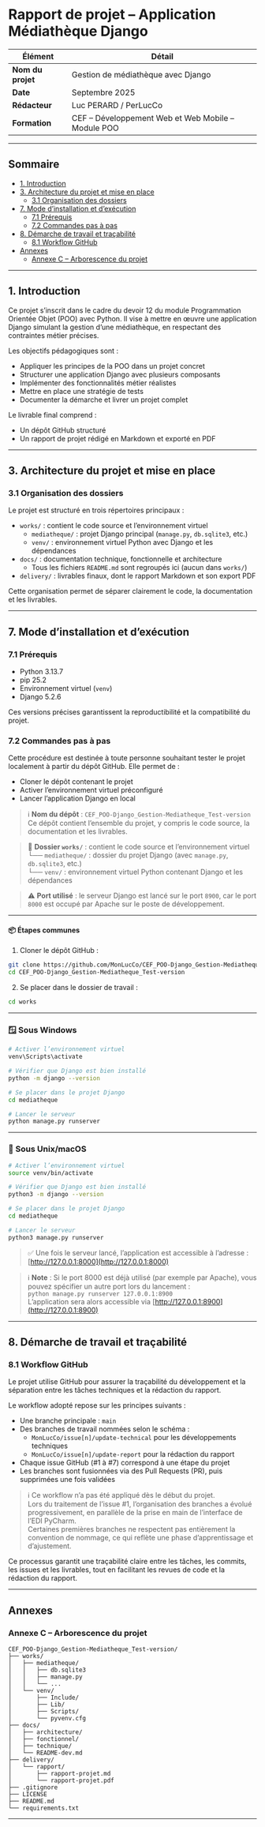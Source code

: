 # Rapport de projet – Application Médiathèque Django

| Élément       | Détail                                                                 |
|---------------|------------------------------------------------------------------------|
| **Nom du projet** | Gestion de médiathèque avec Django                                     |
| **Date**          | Septembre 2025                                                        |
| **Rédacteur**     | Luc PERARD / PerLucCo                                                 |
| **Formation**     | CEF – Développement Web et Web Mobile – Module POO                   |

---

## Sommaire

- [1. Introduction](#1-introduction)
- [3. Architecture du projet et mise en place](#3-architecture-du-projet-et-mise-en-place)
  - [3.1 Organisation des dossiers](#31-organisation-des-dossiers)
- [7. Mode d’installation et d’exécution](#7-mode-dinstallation-et-dexécution)
  - [7.1 Prérequis](#71-prérequis)
  - [7.2 Commandes pas à pas](#72-commandes-pas-à-pas)
- [8. Démarche de travail et traçabilité](#8-démarche-de-travail-et-traçabilité)
  - [8.1 Workflow GitHub](#81-workflow-github)
- [Annexes](#annexes)
  - [Annexe C – Arborescence du projet](#annexe-c--arborescence-du-projet)

---

## 1. Introduction

Ce projet s’inscrit dans le cadre du devoir 12 du module Programmation Orientée Objet (POO) avec Python. Il vise à mettre en œuvre une application Django simulant la gestion d’une médiathèque, en respectant des contraintes métier précises.

Les objectifs pédagogiques sont :
- Appliquer les principes de la POO dans un projet concret
- Structurer une application Django avec plusieurs composants
- Implémenter des fonctionnalités métier réalistes
- Mettre en place une stratégie de tests
- Documenter la démarche et livrer un projet complet

Le livrable final comprend :
- Un dépôt GitHub structuré
- Un rapport de projet rédigé en Markdown et exporté en PDF

---

## 3. Architecture du projet et mise en place

### 3.1 Organisation des dossiers

Le projet est structuré en trois répertoires principaux :

- `works/` : contient le code source et l’environnement virtuel  
  - `mediatheque/` : projet Django principal (`manage.py`, `db.sqlite3`, etc.)  
  - `venv/` : environnement virtuel Python avec Django et les dépendances  
- `docs/` : documentation technique, fonctionnelle et architecture  
  - Tous les fichiers `README.md` sont regroupés ici (aucun dans `works/`)  
- `delivery/` : livrables finaux, dont le rapport Markdown et son export PDF

Cette organisation permet de séparer clairement le code, la documentation et les livrables.

---

## 7. Mode d’installation et d’exécution

### 7.1 Prérequis

- Python 3.13.7
- pip 25.2
- Environnement virtuel (`venv`)
- Django 5.2.6

Ces versions précises garantissent la reproductibilité et la compatibilité du projet.

### 7.2 Commandes pas à pas

Cette procédure est destinée à toute personne souhaitant tester le projet localement à partir du dépôt GitHub. Elle permet de :

- Cloner le dépôt contenant le projet
- Activer l’environnement virtuel préconfiguré
- Lancer l’application Django en local

> ℹ️ **Nom du dépôt** : `CEF_POO-Django_Gestion-Mediatheque_Test-version`  
> Ce dépôt contient l’ensemble du projet, y compris le code source, la documentation et les livrables.

> 📁 **Dossier `works/`** : contient le code source et l’environnement virtuel  
> └── `mediatheque/` : dossier du projet Django (avec `manage.py`, `db.sqlite3`, etc.)  
> └── `venv/` : environnement virtuel Python contenant Django et les dépendances

> ⚠️ **Port utilisé** : le serveur Django est lancé sur le port `8900`, car le port `8000` est occupé par Apache sur le poste de développement.

---

#### 📦 Étapes communes

1. Cloner le dépôt GitHub :

```bash
git clone https://github.com/MonLucCo/CEF_POO-Django_Gestion-Mediatheque_Test-version.git
cd CEF_POO-Django_Gestion-Mediatheque_Test-version
```

2. Se placer dans le dossier de travail :

```bash
cd works
```

---

### 🪟 Sous Windows

```bash
# Activer l’environnement virtuel
venv\Scripts\activate

# Vérifier que Django est bien installé
python -m django --version

# Se placer dans le projet Django
cd mediatheque

# Lancer le serveur
python manage.py runserver
```

---

### 🐧 Sous Unix/macOS

```bash
# Activer l’environnement virtuel
source venv/bin/activate

# Vérifier que Django est bien installé
python3 -m django --version

# Se placer dans le projet Django
cd mediatheque

# Lancer le serveur
python3 manage.py runserver
```

> ✅ Une fois le serveur lancé, l’application est accessible à l’adresse : [http://127.0.0.1:8000](http://127.0.0.1:8000)

> ℹ️ **Note** : Si le port 8000 est déjà utilisé (par exemple par Apache), vous pouvez spécifier un autre port lors du lancement :  
> `python manage.py runserver 127.0.0.1:8900`  
> L’application sera alors accessible via [http://127.0.0.1:8900](http://127.0.0.1:8900)

---

## 8. Démarche de travail et traçabilité

### 8.1 Workflow GitHub

Le projet utilise GitHub pour assurer la traçabilité du développement et la séparation entre les tâches techniques et la rédaction du rapport.

Le workflow adopté repose sur les principes suivants :
- Une branche principale : `main`
- Des branches de travail nommées selon le schéma :  
  - `MonLucCo/issue[n]/update-technical` pour les développements techniques  
  - `MonLucCo/issue[n]/update-report` pour la rédaction du rapport
- Chaque issue GitHub (#1 à #7) correspond à une étape du projet
- Les branches sont fusionnées via des Pull Requests (PR), puis supprimées une fois validées

> ℹ️ Ce workflow n’a pas été appliqué dès le début du projet.  
> Lors du traitement de l’issue #1, l’organisation des branches a évolué progressivement, en parallèle de la prise en main de l’interface de l’EDI PyCharm.  
> Certaines premières branches ne respectent pas entièrement la convention de nommage, ce qui reflète une phase d’apprentissage et d’ajustement.

Ce processus garantit une traçabilité claire entre les tâches, les commits, les issues et les livrables, tout en facilitant les revues de code et la rédaction du rapport.

---

## Annexes

### Annexe C – Arborescence du projet

```text
CEF_POO-Django_Gestion-Mediatheque_Test-version/
├── works/
│   ├── mediatheque/
│   │   ├── db.sqlite3
│   │   ├── manage.py
│   │   └── ...
│   └── venv/
│       ├── Include/
│       ├── Lib/
│       ├── Scripts/
│       └── pyvenv.cfg
├── docs/
│   ├── architecture/
│   ├── fonctionnel/
│   ├── technique/
│   └── README-dev.md
├── delivery/
│   └── rapport/
│       ├── rapport-projet.md
│       └── rapport-projet.pdf
├── .gitignore
├── LICENSE
├── README.md
└── requirements.txt
```
---
